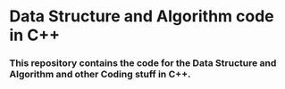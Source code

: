 # Data Structure and Algorithm code in C++

### This repository contains the code for the Data Structure and Algorithm and other Coding stuff in C++.